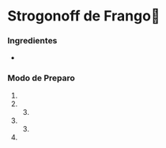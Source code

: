 # Strogonoff de Frango:chicken:

### Ingredientes

- ​











### Modo de Preparo

1. ​
2. 3.
3. 3.
4. ​







